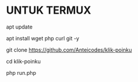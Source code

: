 # UNTUK TERMUX

apt update

apt install wget php curl git -y

git clone https://github.com/Anteicodes/klik-poinku

cd klik-poinku

php run.php

